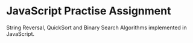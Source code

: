 # JavaScript Practise Assignment
String Reversal, QuickSort and Binary Search Algorithms implemented in JavaScript.



